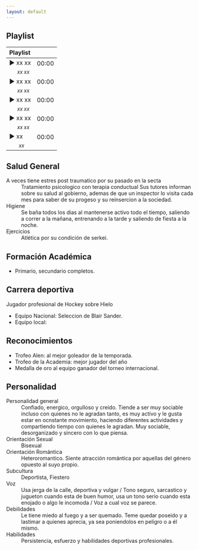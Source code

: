 ```yaml
---
layout: default
---
```

## Playlist

| Playlist |   | 
|:----------------------|:------------------|
| ► xx xx  <br> &nbsp;&nbsp;&nbsp;&nbsp;&nbsp;<sub>_xx xx_ </sub> | 00:00 <br>&nbsp; |
| ► xx xx  <br> &nbsp;&nbsp;&nbsp;&nbsp;&nbsp;<sub>_xx xx_ </sub>  | 00:00 <br>&nbsp; |
| ► xx xx  <br> &nbsp;&nbsp;&nbsp;&nbsp;&nbsp;<sub>_xx xx_ </sub>  | 00:00 <br>&nbsp; |
| ► xx xx  <br> &nbsp;&nbsp;&nbsp;&nbsp;&nbsp;<sub>_xx xx_ </sub>| 00:00<br> &nbsp; |
| ► xx   <br>&nbsp;&nbsp;&nbsp;&nbsp;&nbsp; <sub>_xx_</sub> | 00:00 <br>&nbsp; |



## Salud General
<dt>A veces tiene estres post traumatico por su pasado en la secta</dt> <dd> Tratamiento psicologico con terapia conductual
Sus tutores informan sobre su salud al gobierno, ademas de que un inspector lo visita cada mes para saber de su progeso y su reinsercion a la sociedad. </dd>
 
<dt>Higiene</dt> <dd> Se baña todos los dias al mantenerse activo todo el tiempo, saliendo a correr a la mañana, entrenando a la tarde y saliendo de fiesta a la noche. </dd>
<dt>Ejercicios</dt> <dd>Atlética por su condición de serkei.  </dd>

## Formación Académica
- Primario, secundario completos.

## Carrera deportiva
Jugador profesional de Hockey sobre Hielo

- Equipo Nacional: Seleccion de Blair Sander. 
- Equipo local: 

## Reconocimientos
- Trofeo Alen: al mejor goleador de la temporada.
- Trofeo de la Academia: mejor jugador del año
- Medalla de oro al equipo ganador del torneo internacional. 

## Personalidad
<dt>Personalidad general</dt> <dd> Confiado, energico, orgulloso y creido. Tiende a ser muy sociable incluso con quienes no le agradan tanto, es muy activo y le gusta estar en ocnstante movimiento, haciendo diferentes actividades y compartiendo tiempo con quienes le agradan. Muy sociable, desorganizado y sincero con lo que piensa.</dd>
<dt>Orientación Sexual</dt> <dd>Bisexual</dd>
<dt>Orientación Romántica</dt> <dd>  
Heteroromantico. Siente atracción romántica por aquellas del género opuesto al suyo propio.</dd>
<dt>Subcultura</dt> <dd> Deportista, Fiestero</dd>
<dt>Voz</dt> <dd> Usa jerga de la calle, deportiva y vulgar / Tono seguro, sarcastico y jugueton cuando esta de buen humor, usa un tono serio cuando esta enojado o algo le incomoda  / Voz a cual voz se parece.</dd>
<dt>Debilidades</dt> <dd> Le tiene miedo al fuego y a ser quemado. Teme quedar poseido y a lastimar a quienes aprecia, ya sea poniendolos en peligro o a él mismo.  </dd>
<dt>Habilidades</dt><dd> Persistencia, esfuerzo y habilidades deportivas profesionales. </dd>
